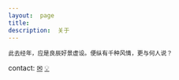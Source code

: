 ```yaml
---
layout:  page
title:   
description:  关于
---
```

`此去经年，应是良辰好景虚设。便纵有千种风情，更与何人说？`

contact: [&#x2709;](data:text/plain;chartset=UTF-8;base64,Y2h1QHd1c3Vvd2VpLm1l)    [&#x1F4A1;](data:text/plain;chartset=UTF-8;base64,Q2h1QGp3Y2hhdC5vcmc=)




